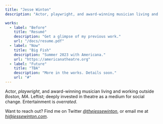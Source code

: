 ```yaml
---
title: "Jesse Winton"
description: "Actor, playwright, and award-winning musician living and working outside Boston, MA."

works:
  - label: "Before"
    title: "Resumé"
    description: "Get a glimpse of my previous work."
    url: "/docs/resume.pdf"
  - label: "Now"
    title: "Big Fish"
    description: "Summer 2023 with Americana."
    url: "https://americanatheatre.org"
  - label: "Future"
    title: "TBA"
    description: "More in the works. Details soon."
    url: "#"
---
```


Actor, _playwright_, and award-winning musician living and working outside _Boston, MA_. Leftist; deeply invested in theatre as a medium for social change. Entertainment is _overrated_.

Want to reach out? Find me on Twitter _[@thejessewinton](https://twitter.com/thejessewinton)_, or email me at _[hi@jessewinton.com](mailto:hi@jessewinton.com)_.
